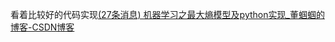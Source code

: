 看着比较好的代码实现[(27条消息) 机器学习之最大熵模型及python实现_董蝈蝈的博客-CSDN博客](https://blog.csdn.net/weixin_41566471/article/details/106319467)